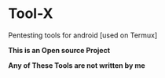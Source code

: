 # Tool-X
Pentesting tools for android [used on Termux]

**This is an Open source Project**


**Any of These Tools are not written by me**
